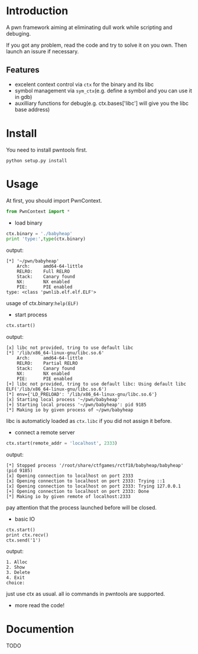 # Introduction
A pwn framework aiming at eliminating dull work while scripting and debuging.

If you got any problem, read the code and try to solve it on you own. Then launch an issure if necessary.

## Features
- excelent context control via `ctx` for the binary and its libc
- symbol management via `sym_ctx`(e.g. define a symbol and you can use it in gdb)
- auxilliary functions for debug(e.g. ctx.bases['libc'] will give you the libc base address)

# Install
You need to install pwntools first.

`python setup.py install`
# Usage
At first, you should import PwnContext.
```python
from PwnContext import *
```
- load binary
```python
ctx.binary = './babyheap'
print 'type:',type(ctx.binary)
```
output:
```
[*] '~/pwn/babyheap'
    Arch:     amd64-64-little
    RELRO:    Full RELRO
    Stack:    Canary found
    NX:       NX enabled
    PIE:      PIE enabled
type: <class 'pwnlib.elf.elf.ELF'>
```
usage of ctx.binary:`help(ELF)` 
- start process
```python
ctx.start()
```
output:
```
[x] libc not provided, tring to use default libc
[*] '/lib/x86_64-linux-gnu/libc.so.6'
    Arch:     amd64-64-little
    RELRO:    Partial RELRO
    Stack:    Canary found
    NX:       NX enabled
    PIE:      PIE enabled
[+] libc not provided, tring to use default libc: Using default libc ELF('/lib/x86_64-linux-gnu/libc.so.6')
[*] env={'LD_PRELOAD': '/lib/x86_64-linux-gnu/libc.so.6'}
[x] Starting local process '~/pwn/babyheap'
[+] Starting local process '~/pwn/babyheap': pid 9185
[*] Making io by given process of ~/pwn/babyheap
```
libc is automaticly loaded as `ctx.libc` if you did not assign it before.
- connect a remote server
```python
ctx.start(remote_addr = 'localhost', 2333)
```
output:
```
[*] Stopped process '/root/share/ctfgames/rctf18/babyheap/babyheap' (pid 9185)
[x] Opening connection to localhost on port 2333
[x] Opening connection to localhost on port 2333: Trying ::1
[x] Opening connection to localhost on port 2333: Trying 127.0.0.1
[+] Opening connection to localhost on port 2333: Done
[*] Making io by given remote of localhost:2333
```
pay attention that the process launched before will be closed.
- basic IO
```
ctx.start()
print ctx.recv()
ctx.send('1')
```
output:
```
1. Alloc
2. Show
3. Delete
4. Exit
choice:
```
just use ctx as usual. all io commands in pwntools are supported.
- more
read the code!
# Documention
TODO